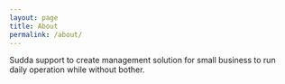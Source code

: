 ```yaml
---
layout: page
title: About
permalink: /about/
---
```

Sudda support to create management solution for small business to run daily operation while without bother.

